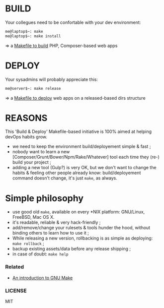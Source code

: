 BUILD
=====

Your collegues need to be confortable with your dev environment:

```bash
me@laptop$~: make
me@laptop$~: make install
```

=> a [Makefile to build](build/) PHP, Composer-based web apps


DEPLOY
======

Your sysadmins will probably appreciate this:

```bash
me@server$~: make release
```

=> a [Makefile to deploy](/deploy) web apps on a released-based dirs structure


REASONS
=======

This 'Build & Deploy' Makefile-based initiative is 100% aimed at helping devOps habits grow.

- we need to keep the environment build/deployement simple & fast ;
- nobody want to learn a new [Composer/Grunt/Bower/Npm/Rake/Whatever] tool each time they (re-) build your project ;
- adding a new tool (Gulp?) is very OK, but we don't want to change the habits & feeling other people already know: build/deployement command doesn't change, it's just `make`, as always.

Simple philosophy
=================

- use good old `make`, available on every *NIX platform: GNU/Linux, FreeBSD, Mac OS X.
- it's readable, reliable & very hack-friendly ;
- add/remove/change your rulesets & tools hunder the hood, without binding others to learn how to use it ;  
- While releasing a new version, rollbacking is as simple as deploying: `make rollback` ;
- backup existing assets/data before any release shipping ;
- in case of doubt: `make help`

### Related

- [An introduction to GNU Make](http://www.gnu.org/software/make/manual/make.html#Introduction)

### LICENSE

MIT
